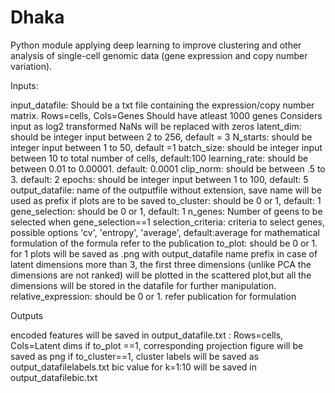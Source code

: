 # Dhaka
Python module applying deep learning to improve clustering and other analysis of single-cell genomic data (gene expression and copy number variation).

Inputs:

input_datafile: Should be a txt file containing the expression/copy number matrix. Rows=cells, Cols=Genes
                Should have atleast 1000 genes
                Considers input as log2 transformed 
                NaNs will be replaced with zeros
latent_dim: should be integer input between 2 to 256, default = 3
N_starts: should be integer input between 1 to 50, default =1
batch_size: should be integer input between 10 to total number of cells, default:100
learning_rate: should be between 0.01 to 0.00001. default: 0.0001
clip_norm: should be between .5 to 3. default: 2
epochs: should be integer input between 1 to 100, default: 5
output_datafile: name of the outputfile without extension, save name will be used as prefix if plots are to be saved
to_cluster: should be 0 or 1, default: 1
gene_selection: should be 0 or 1, default: 1
n_genes: Number of geens to be selected when gene_selection==1
selection_criteria: criteria to select genes, possible options 'cv', 'entropy', 'average', default:average
                     for mathematical formulation of the formula refer to the publication
to_plot: should be 0 or 1. for 1 plots will be saved as .png with output_datafile name prefix
         in case of latent dimensions more than 3, the first three dimensions (unlike PCA the dimensions are not ranked) will be plotted            in the scattered plot,but all the dimensions will be stored in the datafile for further manipulation.
relative_expression: should be 0 or 1. refer publication for formulation

Outputs

encoded features will be saved in output_datafile.txt : Rows=cells, Cols=Latent dims
if to_plot ==1, corresponding projection figure will be saved as png
if to_cluster==1, cluster labels will be saved as output_datafilelabels.txt
                  bic value for k=1:10 will be saved in output_datafilebic.txt
                  

         

